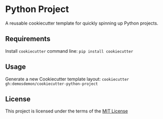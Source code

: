 Python Project
==============

A reusable cookiecutter template for quickly spinning up Python projects.

Requirements
------------
Install `cookiecutter` command line: `pip install cookiecutter`    

Usage
-----
Generate a new Cookiecutter template layout: `cookiecutter gh:demosdemon/cookiecutter-python-project`    

License
-------
This project is licensed under the terms of the [MIT License](/LICENSE)
